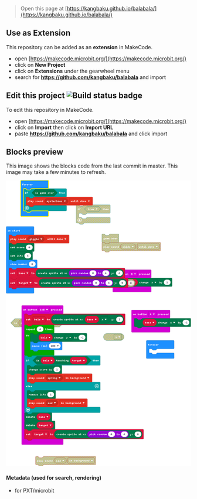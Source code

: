 
> Open this page at [https://kangbaku.github.io/balabala/](https://kangbaku.github.io/balabala/)

## Use as Extension

This repository can be added as an **extension** in MakeCode.

* open [https://makecode.microbit.org/](https://makecode.microbit.org/)
* click on **New Project**
* click on **Extensions** under the gearwheel menu
* search for **https://github.com/kangbaku/balabala** and import

## Edit this project ![Build status badge](https://github.com/kangbaku/balabala/workflows/MakeCode/badge.svg)

To edit this repository in MakeCode.

* open [https://makecode.microbit.org/](https://makecode.microbit.org/)
* click on **Import** then click on **Import URL**
* paste **https://github.com/kangbaku/balabala** and click import

## Blocks preview

This image shows the blocks code from the last commit in master.
This image may take a few minutes to refresh.

![A rendered view of the blocks](https://github.com/kangbaku/balabala/raw/master/.github/makecode/blocks.png)

#### Metadata (used for search, rendering)

* for PXT/microbit
<script src="https://makecode.com/gh-pages-embed.js"></script><script>makeCodeRender("{{ site.makecode.home_url }}", "{{ site.github.owner_name }}/{{ site.github.repository_name }}");</script>
